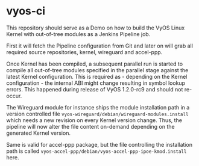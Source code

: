 # vyos-ci

This repository should serve as a Demo on how to build the VyOS Linux Kernel
with out-of-tree modules as a Jenkins Pipeline job.

First it will fetch the Pipeline configuration from Git and later on will
grab all required source repositories, kernel, wireguard and accel-ppp.

Once Kernel has been compiled, a subsequent parallel run is started to compile
all out-of-tree modules specified in the parallel stage against the latest
Kernel configuration. This is required as - depending on the Kernel
configuration - the internal ABI might change resulting in symbol lookup
errors. This happened during release of VyOS 1.2.0-rc9 and should not re-occur.

The Wireguard module for instance ships the module installation path in a
version controlled file `vyos-wireguard/debian/wireguard-modules.install` which
needs a new revision on every Kernel version change. Thus, the pipeline will now
alter the file content on-demand depending on the generated Kernel version.

Same is valid for accel-ppp package, but the file controlling the installation
path is called `vyos-accel-ppp/debian/vyos-accel-ppp-ipoe-kmod.install` here.
